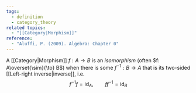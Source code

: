 ```yaml
---
tags:
  - definition
  - category_theory
related topics:
  - "[[Category|Morphism]]"
reference:
  - "Aluffi, P. (2009). Algebra: Chapter 0"
---
```

A [[Category|Morphism]] $f: A \to B$ is an _isomorphism_ (often $f: A\overset{\sim}{\to} B$) when there is some $f^{-1}: B \to A$ that is its two-sided [[Left-right inverse|inverse]], i.e.$$
	f^{-1}f=\operatorname{id}_A,\qquad f f^{-1}=\operatorname{id}_B
$$
